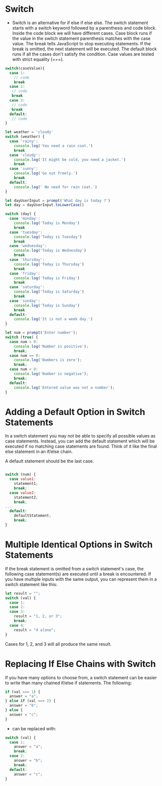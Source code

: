 # Switch

- Switch is an alternative for if else if else else. The switch statement starts with a switch keyword followed by a parenthesis and code block. Inside the code block we will have different cases. Case block runs if the value in the switch statement parenthesis matches with the case value. The break tells JavaScript to stop executing statements. If the break is omitted, the next statement will be executed. The default block runs if all the cases don't satisfy the condition. Case values are tested with strict equality (===). 
```js
switch(caseValue){
  case 1:
    // code
    break
  case 2:
   // code
   break
  case 3:
   // code
   break
  default:
   // code
}
```

```js
let weather = 'cloudy'
switch (weather) {
  case 'rainy':
    console.log('You need a rain coat.')
    break
  case 'cloudy':
    console.log('It might be cold, you need a jacket.')
    break
  case 'sunny':
    console.log('Go out freely.')
    break
  default:
    console.log(' No need for rain coat.')
}
```
```js
let dayUserInput = prompt('What day is today ?')
let day = dayUserInput.toLowerCase()

switch (day) {
  case 'monday':
    console.log('Today is Monday')
    break
  case 'tuesday':
    console.log('Today is Tuesday')
    break
  case 'wednesday':
    console.log('Today is Wednesday')
    break
  case 'thursday':
    console.log('Today is Thursday')
    break
  case 'friday':
    console.log('Today is Friday')
    break
  case 'saturday':
    console.log('Today is Saturday')
    break
  case 'sunday':
    console.log('Today is Sunday')
    break
  default:
    console.log('It is not a week day.')
}

```

```js 
let num = prompt('Enter number');
switch (true) {
  case num > 0:
    console.log('Number is positive');
    break;
  case num == 0:
    console.log('Numbers is zero');
    break;
  case num < 0:
    console.log('Number is negative');
    break;
  default:
    console.log('Entered value was not a number');
}
```

# Adding a Default Option in Switch Statements

In a switch statement you may not be able to specify all possible values as case statements. Instead, you can add the default statement which will be executed if no matching case statements are found. Think of it like the final else statement in an if/else chain.

A default statement should be the last case.

```js

switch (num) {
  case value1:
    statement1;
    break;
  case value2:
    statement2;
    break;
...
  default:
    defaultStatement;
    break;
}
```


# Multiple Identical Options in Switch Statements


If the break statement is omitted from a switch statement's case, the following case statement(s) are executed until a break is encountered. If you have multiple inputs with the same output, you can represent them in a switch statement like this:
```js
let result = "";
switch (val) {
  case 1:
  case 2:
  case 3:
    result = "1, 2, or 3";
    break;
  case 4:
    result = "4 alone";
}
```
Cases for 1, 2, and 3 will all produce the same result.


# Replacing If Else Chains with Switch
If you have many options to choose from, a switch statement can be easier to write than many chained if/else if statements. The following:

```js
if (val === 1) {
  answer = "a";
} else if (val === 2) {
  answer = "b";
} else {
  answer = "c";
}
```
- can be replaced with:
```js
switch (val) {
  case 1:
    answer = "a";
    break;
  case 2:
    answer = "b";
    break;
  default:
    answer = "c";
}
```